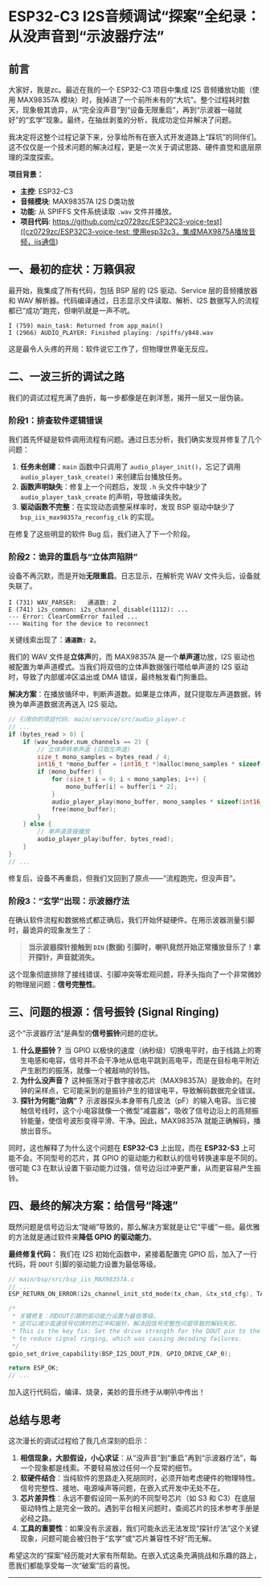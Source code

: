 # ESP32-C3 I2S音频调试“探案”全纪录：从没声音到“示波器疗法”

## 前言

大家好，我是zc。最近在我的一个 ESP32-C3 项目中集成 I2S 音频播放功能（使用 MAX98357A 模块）时，我掉进了一个前所未有的“大坑”。整个过程耗时数天，现象极其诡异，从“完全没声音”到“设备无限重启”，再到“示波器一碰就好”的“玄学”现象。最终，在抽丝剥茧的分析，我成功定位并解决了问题。

我决定将这整个过程记录下来，分享给所有在嵌入式开发道路上“踩坑”的同伴们。这不仅仅是一个技术问题的解决过程，更是一次关于调试思路、硬件直觉和底层原理的深度探索。

**项目背景：**
*   **主控**: ESP32-C3
*   **音频模块**: MAX98357A I2S D类功放
*   **功能**: 从 SPIFFS 文件系统读取 `.wav` 文件并播放。
*   **项目代码**: [https://github.com/cz0729zc/ESP32C3-voice-test]([cz0729zc/ESP32C3-voice-test: 使用esp32c3，集成MAX9875A播放音频，iis通信](https://github.com/cz0729zc/ESP32C3-voice-test)) 

## 一、最初的症状：万籁俱寂

最开始，我集成了所有代码，包括 BSP 层的 I2S 驱动、Service 层的音频播放器和 WAV 解析器。代码编译通过，日志显示文件读取、解析、I2S 数据写入的流程都已“成功”跑完，但喇叭就是一声不吭。

```log
I (759) main_task: Returned from app_main()
I (2966) AUDIO_PLAYER: Finished playing: /spiffs/y848.wav
```

这是最令人头疼的开局：软件说它工作了，但物理世界毫无反应。

## 二、一波三折的调试之路

我们的调试过程充满了曲折，每一步都像是在剥洋葱，揭开一层又一层伪装。

### 阶段1：排查软件逻辑错误

我们首先怀疑是软件调用流程有问题。通过日志分析，我们确实发现并修复了几个问题：
1.  **任务未创建**：`main` 函数中只调用了 `audio_player_init()`，忘记了调用 `audio_player_task_create()` 来创建后台播放任务。
2.  **函数声明缺失**：修复上一个问题后，发现 `.h` 头文件中缺少了 `audio_player_task_create` 的声明，导致编译失败。
3.  **驱动函数不完整**：在实现动态调整采样率时，发现 BSP 驱动中缺少了 `bsp_iis_max98357a_reconfig_clk` 的实现。

在修复了这些明显的软件 Bug 后，我们进入了下一个阶段。

### 阶段2：诡异的重启与“立体声陷阱”

设备不再沉默，而是开始**无限重启**。日志显示，在解析完 WAV 文件头后，设备就失联了。

```log
I (731) WAV_PARSER:   通道数: 2
E (741) i2s_common: i2s_channel_disable(1112): ...
--- Error: ClearCommError failed ...
--- Waiting for the device to reconnect
```

关键线索出现了：**`通道数: 2`**。

我们的 WAV 文件是**立体声**的，而 MAX98357A 是一个**单声道**功放，I2S 驱动也被配置为单声道模式。当我们将双倍的立体声数据强行喂给单声道的 I2S 驱动时，导致了内部缓冲区溢出或 DMA 错误，最终触发看门狗重启。

**解决方案**：在播放循环中，判断声道数。如果是立体声，就只提取左声道数据，转换为单声道数据流再送入 I2S 驱动。

```c
// 引用你的项目代码: main/service/src/audio_player.c
// ...
if (bytes_read > 0) {
    if (wav_header.num_channels == 2) {
        // 立体声转单声道 (只取左声道)
        size_t mono_samples = bytes_read / 4;
        int16_t *mono_buffer = (int16_t *)malloc(mono_samples * sizeof(int16_t));
        if (mono_buffer) {
            for (size_t i = 0; i < mono_samples; i++) {
                mono_buffer[i] = buffer[i * 2];
            }
            audio_player_play(mono_buffer, mono_samples * sizeof(int16_t));
            free(mono_buffer);
        }
    } else {
        // 单声道直接播放
        audio_player_play(buffer, bytes_read);
    }
}
// ...
```

修复后，设备不再重启，但我们又回到了原点——“流程跑完，但没声音”。

### 阶段3：“玄学”出现：示波器疗法

在确认软件流程和数据格式都正确后，我们开始怀疑硬件。在用示波器测量引脚时，最诡异的现象发生了：

> **当示波器探针接触到 `DIN` (数据) 引脚时，喇叭竟然开始正常播放音乐了！拿开探针，声音就消失。**

这个现象彻底排除了接线错误、引脚冲突等宏观问题，将矛头指向了一个非常微妙的物理层问题：**信号完整性**。

## 三、问题的根源：信号振铃 (Signal Ringing)

这个“示波器疗法”是典型的**信号振铃**问题的症状。

1.  **什么是振铃？** 当 GPIO 以极快的速度（纳秒级）切换电平时，由于线路上的寄生电感和电容，信号并不会干净地从低电平跳到高电平，而是在目标电平附近产生剧烈的振荡，就像一个被敲响的铃铛。
2.  **为什么没声音？** 这种振荡对于数字接收芯片（MAX98357A）是致命的。在时钟的采样点，它可能采到的是振铃产生的错误电平，导致解码数据完全错误。
3.  **探针为何能“治病”？** 示波器探头本身带有几皮法（pF）的输入电容。当它接触信号线时，这个小电容就像一个微型“减震器”，吸收了信号边沿上的高频振铃能量，使信号波形变得平滑、干净。因此，MAX98357A 就能正确解码，播放出音乐。

同时，这也解释了为什么这个问题在 **ESP32-C3** 上出现，而在 **ESP32-S3** 上可能不会。不同型号的芯片，其 GPIO 的驱动能力和默认的信号转换速率是不同的。很可能 C3 在默认设置下驱动能力过强，信号边沿过冲更严重，从而更容易产生振铃。

## 四、最终的解决方案：给信号“降速”

既然问题是信号边沿太“陡峭”导致的，那么解决方案就是让它“平缓”一些。最优雅的方法就是通过软件来**降低 GPIO 的驱动能力**。

**最终修复代码：**
我们在 I2S 初始化函数中，紧接着配置完 GPIO 后，加入了一行代码，将 `DOUT` 引脚的驱动能力设置为最低等级。

```c
// main/bsp/src/bsp_iis_MAX98357A.c
// ...
ESP_RETURN_ON_ERROR(i2s_channel_init_std_mode(tx_chan, &tx_std_cfg), TAG, "Failed to init I2S channel");

/*
 * 关键修复：将DOUT引脚的驱动能力设置为最低等级。
 * 这可以减少高速信号切换时的过冲和振铃，解决因信号完整性问题导致的解码失败。
 * This is the key fix: Set the drive strength for the DOUT pin to the lowest level
 * to reduce signal ringing, which was causing decoding failures.
 */
gpio_set_drive_capability(BSP_I2S_DOUT_PIN, GPIO_DRIVE_CAP_0);

return ESP_OK;
// ...
```

加入这行代码后，编译、烧录，美妙的音乐终于从喇叭中传出！

## 总结与思考

这次漫长的调试过程给了我几点深刻的启示：

1.  **相信现象，大胆假设，小心求证**：从“没声音”到“重启”再到“示波器疗法”，每一个现象都是线索。不要轻易放过任何一个反常的细节。
2.  **软硬件结合**：当纯软件的思路走入死胡同时，必须开始考虑硬件的物理特性。信号完整性、接地、电源噪声等问题，在嵌入式开发中无处不在。
3.  **芯片差异性**：永远不要假设同一系列的不同型号芯片（如 S3 和 C3）在底层驱动特性上是完全一致的。遇到平台相关问题时，查阅芯片的技术参考手册是必经之路。
4.  **工具的重要性**：如果没有示波器，我们可能永远无法发现“探针疗法”这个关键现象，问题可能会被归咎于“玄学”或“芯片兼容性不好”而无解。

希望这次的“探案”经历能对大家有所帮助。在嵌入式这条充满挑战和乐趣的路上，愿我们都能享受每一次“破案”后的喜悦。

---